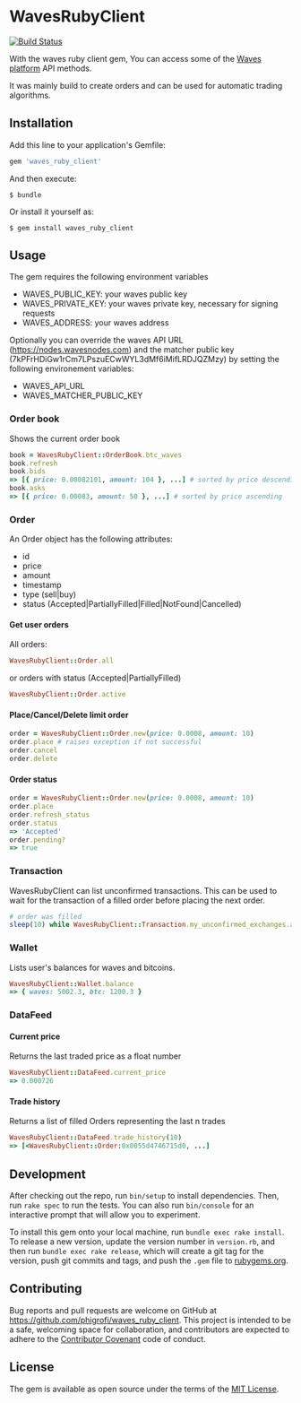 # WavesRubyClient

[![Build Status](https://travis-ci.org/phigrofi/waves_ruby_client.svg?branch=master)](https://travis-ci.org/phigrofi/waves_ruby_client)

With the waves ruby client gem, You can access some of the [Waves platform](https://wavesplatform.com/) API methods.

It was mainly build to create orders and can be used for automatic trading algorithms.

## Installation

Add this line to your application's Gemfile:

```ruby
gem 'waves_ruby_client'
```

And then execute:

    $ bundle

Or install it yourself as:

    $ gem install waves_ruby_client

## Usage

The gem requires the following environment variables

* WAVES_PUBLIC_KEY: your waves public key
* WAVES_PRIVATE_KEY: your waves private key, necessary for signing requests
* WAVES_ADDRESS: your waves address


Optionally you can override the waves API URL (https://nodes.wavesnodes.com) and
the matcher public key (7kPFrHDiGw1rCm7LPszuECwWYL3dMf6iMifLRDJQZMzy) by setting the following environement variables:

* WAVES_API_URL
* WAVES_MATCHER_PUBLIC_KEY


### Order book

Shows the current order book

```ruby
book = WavesRubyClient::OrderBook.btc_waves
book.refresh
book.bids
=> [{ price: 0.00082101, amount: 104 }, ...] # sorted by price descending
book.asks
=> [{ price: 0.00083, amount: 50 }, ...] # sorted by price ascending
```

### Order

An Order object has the following attributes:

* id
* price
* amount
* timestamp
* type (sell|buy)
* status (Accepted|PartiallyFilled|Filled|NotFound|Cancelled)

#### Get user orders

All orders:
```ruby
WavesRubyClient::Order.all
```

or orders with status (Accepted|PartiallyFilled)

```ruby
WavesRubyClient::Order.active
```

#### Place/Cancel/Delete limit order

```ruby
order = WavesRubyClient::Order.new(price: 0.0008, amount: 10)
order.place # raises exception if not successful
order.cancel
order.delete
```

#### Order status

```ruby
order = WavesRubyClient::Order.new(price: 0.0008, amount: 10)
order.place
order.refresh_status
order.status
=> 'Accepted'
order.pending?
=> true
```

### Transaction

WavesRubyClient can list unconfirmed transactions. This can be used to wait for
the transaction of a filled order before placing the next order.

```ruby
# order was filled
sleep(10) while WavesRubyClient::Transaction.my_unconfirmed_exchanges.any?

```

### Wallet

Lists user's balances for waves and bitcoins.

```ruby
WavesRubyClient::Wallet.balance
=> { waves: 5002.3, btc: 1200.3 }
```

### DataFeed

#### Current price

Returns the last traded price as a float number

```ruby
WavesRubyClient::DataFeed.current_price
=> 0.000726
```

#### Trade history

Returns a list of filled Orders representing the last n trades

```ruby
WavesRubyClient::DataFeed.trade_history(10)
=> [<WavesRubyClient::Order:0x0055d4746715d0, ...]
```

## Development

After checking out the repo, run `bin/setup` to install dependencies. Then, run `rake spec` to run the tests. You can also run `bin/console` for an interactive prompt that will allow you to experiment.

To install this gem onto your local machine, run `bundle exec rake install`. To release a new version, update the version number in `version.rb`, and then run `bundle exec rake release`, which will create a git tag for the version, push git commits and tags, and push the `.gem` file to [rubygems.org](https://rubygems.org).

## Contributing

Bug reports and pull requests are welcome on GitHub at https://github.com/phigrofi/waves_ruby_client.
This project is intended to be a safe, welcoming space for collaboration, and contributors are expected to adhere to the [Contributor Covenant](http://contributor-covenant.org) code of conduct.


## License
The gem is available as open source under the terms of the [MIT License](http://opensource.org/licenses/MIT).
